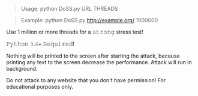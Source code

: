 > Usage: python DoSS.py URL THREADS

> Example: python DoSS.py http://example.org/ 1000000

Use 1 million or more threads for a 𝚜𝚝𝚛𝚘𝚗𝚐 stress test!

𝙿𝚢𝚝𝚑𝚘𝚗 𝟹.𝟼+ 𝚁𝚎𝚚𝚞𝚒𝚛𝚎𝚍!

Nothing will be printed to the screen after starting the attack, because printing any text to the screen decrease the performance. Attack will run in background.

Do not attack to any website that you don't have permission! For educational purposes only.
